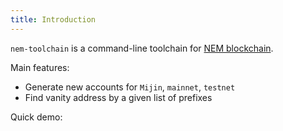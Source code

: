 ```yaml
---
title: Introduction
---
```


`nem-toolchain` is a command-line toolchain for [NEM blockchain](https://nem.io).

Main features:

* Generate new accounts for `Mijin`, `mainnet`, `testnet`
* Find vanity address by a given list of prefixes

Quick demo:

<script type="text/javascript" src="https://asciinema.org/a/140958.js" id="asciicast-140958" async></script>
